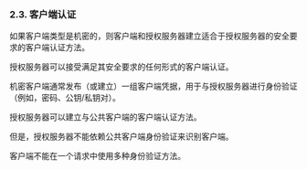 ### 2.3. 客户端认证

如果客户端类型是机密的，则客户端和授权服务器建立适合于授权服务器的安全要求的客户端认证方法。

授权服务器可以接受满足其安全要求的任何形式的客户端认证。

机密客户端通常发布（或建立）一组客户端凭据，用于与授权服务器进行身份验证（例如，密码、公钥/私钥对）。

授权服务器可以建立与公共客户端的客户端认证方法。

但是，授权服务器不能依赖公共客户端身份验证来识别客户端。

客户端不能在一个请求中使用多种身份验证方法。
